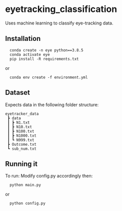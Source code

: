 # eyetracking_classification
Uses machine learning to classify eye-tracking data.

Installation
------------

```
  conda create -n eye python==3.8.5
  conda activate eye
  pip install -R requirements.txt
```
or
```
  conda env create -f environment.yml
```


Dataset
------------
Expects data in the following folder structure:
```
eyetracker_data
 ┣ data
 ┃ ┣ N1.txt
 ┃ ┣ N10.txt
 ┃ ┣ N100.txt
 ┃ ┣ N1000.txt
 ┃ ┗ N999.txt
 ┣ Outcome.txt
 ┗ sub_num.txt
```


Running it
------------
To run:
Modify config.py accordingly then:
```
  python main.py
```
or
```
  python config.py
```
